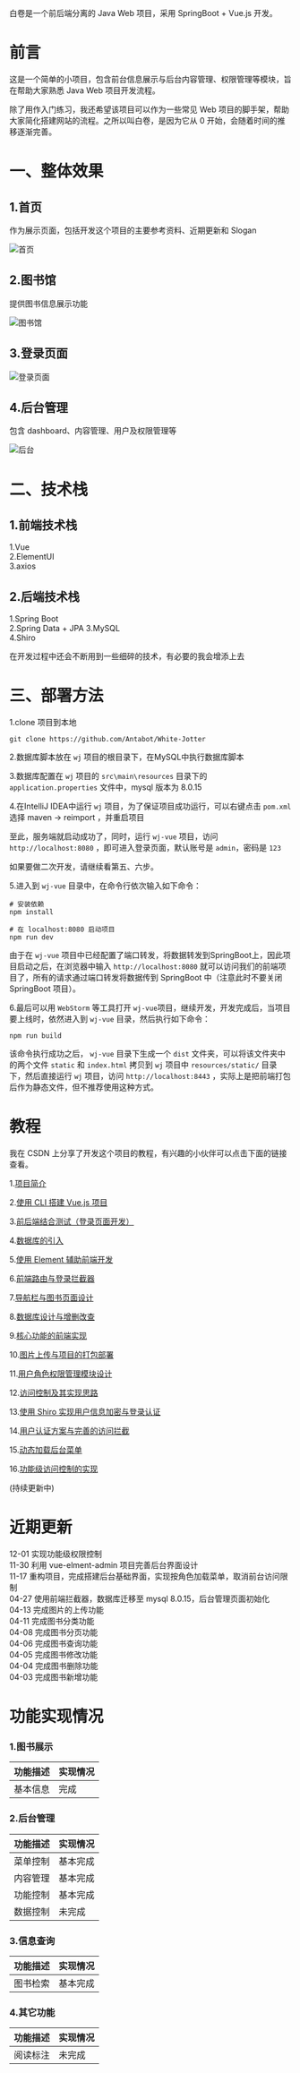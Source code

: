 白卷是一个前后端分离的 Java Web 项目，采用 SpringBoot + Vue.js 开发。  

# 前言 

这是一个简单的小项目，包含前台信息展示与后台内容管理、权限管理等模块，旨在帮助大家熟悉 Java Web 项目开发流程。

除了用作入门练习，我还希望该项目可以作为一些常见 Web 项目的脚手架，帮助大家简化搭建网站的流程。之所以叫白卷，是因为它从 0 开始，会随着时间的推移逐渐完善。

# 一、整体效果

## 1.首页

作为展示页面，包括开发这个项目的主要参考资料、近期更新和 Slogan

![首页](https://img-blog.csdnimg.cn/20190403215932913.png)

## 2.图书馆

提供图书信息展示功能

![图书馆](https://i.loli.net/2019/12/03/AGLbIupct68ThBD.png)

## 3.登录页面

![登录页面](https://i.loli.net/2019/04/14/5cb2fd5b78ae7.png)

## 4.后台管理

包含 dashboard、内容管理、用户及权限管理等

![后台](https://img-blog.csdnimg.cn/20191202200516251.png)

# 二、技术栈

## 1.前端技术栈

1.Vue  
2.ElementUI  
3.axios   

## 2.后端技术栈

1.Spring Boot  
2.Spring Data + JPA 
3.MySQL  
4.Shiro
  
在开发过程中还会不断用到一些细碎的技术，有必要的我会增添上去

# 三、部署方法

1.clone 项目到本地

`git clone https://github.com/Antabot/White-Jotter`

2.数据库脚本放在 `wj` 项目的根目录下，在MySQL中执行数据库脚本  

3.数据库配置在 `wj` 项目的 `src\main\resources` 目录下的`application.properties` 文件中，mysql 版本为 8.0.15   

4.在IntelliJ IDEA中运行 `wj` 项目，为了保证项目成功运行，可以右键点击 `pom.xml` 选择 maven -> reimport ，并重启项目

至此，服务端就启动成功了，同时，运行 `wj-vue` 项目，访问 `http://localhost:8080` ，即可进入登录页面，默认账号是 `admin`，密码是 `123`

如果要做二次开发，请继续看第五、六步。

5.进入到 `wj-vue` 目录中，在命令行依次输入如下命令：  

```
# 安装依赖
npm install

# 在 localhost:8080 启动项目
npm run dev
```  

由于在 `wj-vue` 项目中已经配置了端口转发，将数据转发到SpringBoot上，因此项目启动之后，在浏览器中输入 `http://localhost:8080` 就可以访问我们的前端项目了，所有的请求通过端口转发将数据传到 SpringBoot 中（注意此时不要关闭 SpringBoot 项目）。

6.最后可以用 `WebStorm` 等工具打开 `wj-vue`项目，继续开发，开发完成后，当项目要上线时，依然进入到 `wj-vue` 目录，然后执行如下命令：  

```
npm run build
```  

该命令执行成功之后， `wj-vue` 目录下生成一个 `dist` 文件夹，可以将该文件夹中的两个文件 `static` 和 `index.html` 拷贝到 `wj` 项目中 `resources/static/` 目录下，然后直接运行 `wj` 项目，访问 `http://localhost:8443` ，实际上是把前端打包后作为静态文件，但不推荐使用这种方式。

# 教程

我在 CSDN 上分享了开发这个项目的教程，有兴趣的小伙伴可以点击下面的链接查看。  

1.[项目简介](https://blog.csdn.net/Neuf_Soleil/article/details/88925013)

2.[使用 CLI 搭建 Vue.js 项目](https://blog.csdn.net/Neuf_Soleil/article/details/88926242)

3.[前后端结合测试（登录页面开发）](https://blog.csdn.net/Neuf_Soleil/article/details/88955387)

4.[数据库的引入](https://blog.csdn.net/Neuf_Soleil/article/details/89294300)

5.[使用 Element 辅助前端开发](https://blog.csdn.net/Neuf_Soleil/article/details/89298717)

6.[前端路由与登录拦截器](https://learner.blog.csdn.net/article/details/89422585)

7.[导航栏与图书页面设计](https://learner.blog.csdn.net/article/details/89853305)

8.[数据库设计与增删改查](https://learner.blog.csdn.net/article/details/92413933)

9.[核心功能的前端实现](https://learner.blog.csdn.net/article/details/95310666)

10.[图片上传与项目的打包部署](https://learner.blog.csdn.net/article/details/97619312)

11.[用户角色权限管理模块设计](https://learner.blog.csdn.net/article/details/100849732)

12.[访问控制及其实现思路](https://learner.blog.csdn.net/article/details/101121899)

13.[使用 Shiro 实现用户信息加密与登录认证](https://learner.blog.csdn.net/article/details/102690035)

14.[用户认证方案与完善的访问拦截](https://learner.blog.csdn.net/article/details/102788866)

15.[动态加载后台菜单](https://learner.blog.csdn.net/article/details/103114893)

16.[功能级访问控制的实现](https://learner.blog.csdn.net/article/details/103250775)

(持续更新中)

# 近期更新

12-01 实现功能级权限控制  
11-30 利用 vue-elment-admin 项目完善后台界面设计  
11-17 重构项目，完成搭建后台基础界面，实现按角色加载菜单，取消前台访问限制  
04-27 使用前端拦截器，数据库迁移至 mysql 8.0.15，后台管理页面初始化  
04-13 完成图片的上传功能  
04-11 完成图书分类功能  
04-08 完成图书分页功能  
04-06 完成图书查询功能  
04-05 完成图书修改功能  
04-04 完成图书删除功能  
04-03 完成图书新增功能

# 功能实现情况

### 1.图书展示

功能描述 | 实现情况
---|---
基本信息 | 完成

### 2.后台管理

功能描述 | 实现情况
---|---
菜单控制 | 基本完成
内容管理 | 基本完成
功能控制 | 基本完成
数据控制 | 未完成

### 3.信息查询

功能描述 | 实现情况
---|---
图书检索 | 基本完成

### 4.其它功能

功能描述 | 实现情况
---|---
阅读标注 | 未完成
